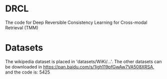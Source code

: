 # DRCL
The code for Deep Reversible Consistency Learning for Cross-modal Retrieval (TMM)

# Datasets
The wikipedia dataset is placed in 'datasets/WiKi/...'. The other datasets can be downloaded in https://pan.baidu.com/s/1igh119pfGwAw7VA508XRSA, and the code is: 5425

